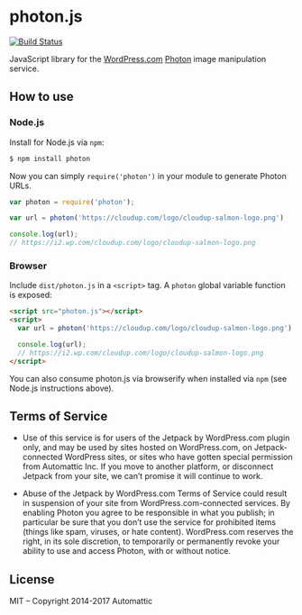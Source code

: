 # photon.js
[![Build Status](https://travis-ci.org/Automattic/photon.js.svg?branch=master)](https://travis-ci.org/Automattic/photon.js)

JavaScript library for the [WordPress.com][] [Photon][] image manipulation
service.


## How to use

### Node.js

Install for Node.js via `npm`:

``` bash
$ npm install photon
```

Now you can simply `require('photon')` in your module to generate Photon URLs.

```js
var photon = require('photon');

var url = photon('https://cloudup.com/logo/cloudup-salmon-logo.png')

console.log(url);
// https://i2.wp.com/cloudup.com/logo/cloudup-salmon-logo.png
```

### Browser

Include `dist/photon.js` in a `<script>` tag. A `photon` global
variable function is exposed:

```html
<script src="photon.js"></script>
<script>
  var url = photon('https://cloudup.com/logo/cloudup-salmon-logo.png')

  console.log(url);
  // https://i2.wp.com/cloudup.com/logo/cloudup-salmon-logo.png
</script>
```

You can also consume photon.js via browserify when installed via `npm` (see
Node.js instructions above).


## Terms of Service

 * Use of this service is for users of the Jetpack by WordPress.com plugin only,
   and may be used by sites hosted on WordPress.com, on Jetpack-connected
   WordPress sites, or sites who have gotten special permission from Automattic
   Inc. If you move to another platform, or disconnect Jetpack from your site,
   we can’t promise it will continue to work.

 * Abuse of the Jetpack by WordPress.com Terms of Service could result in
   suspension of your site from WordPress.com-connected services. By
   enabling Photon you agree to be responsible in what you publish; in
   particular be sure that you don’t use the service for prohibited items
   (things like spam, viruses, or hate content). WordPress.com reserves the
   right, in its sole discretion, to temporarily or permanently revoke your
   ability to use and access Photon, with or without notice.


## License

MIT – Copyright 2014-2017 Automattic

[Node.js]: http://nodejs.org
[WordPress.com]: http://www.wordpress.com
[Photon]: http://developer.wordpress.com/docs/photon/
